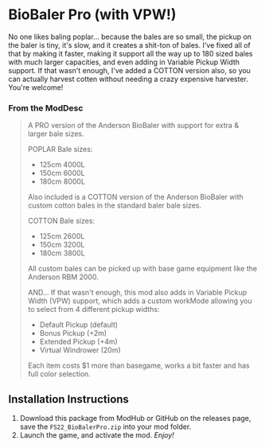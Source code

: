 # BioBaler Pro (with VPW!)
No one likes baling poplar... because the bales are so small, the pickup on the baler is tiny, it's slow, and it creates a shit-ton of bales. I've fixed all of that by making it faster, making it support all the way up to 180 sized bales with much larger capacities, and even adding in Variable Pickup Width support. If that wasn't enough, I've added a COTTON version also, so you can actually harvest cotten without needing a crazy expensive harvester. You're welcome!

### From the ModDesc
> A PRO version of the Anderson BioBaler with support for extra & larger bale sizes.
>
> POPLAR Bale sizes:
> - 125cm 4000L
> - 150cm 6000L
> - 180cm 8000L
>
> Also included is a COTTON version of the Anderson BioBaler with custom cotton bales in the standard baler bale sizes.
>
> COTTON Bale sizes:
> - 125cm 2600L
> - 150cm 3200L
> - 180cm 3800L
>
> All custom bales can be picked up with base game equipment like the Anderson RBM 2000.
>
> AND... If that wasn't enough, this mod also adds in Variable Pickup Width (VPW) support, which adds a custom workMode allowing you to select from 4 different pickup widths:
> - Default Pickup (default)
> - Bonus Pickup (+2m)
> - Extended Pickup (+4m)
> - Virtual Windrower (20m)
>
> Each item costs $1 more than basegame, works a bit faster and has full color selection.


## Installation Instructions
1. Download this package from ModHub or GitHub on the releases page, save the `FS22_BioBalerPro.zip` into your mod folder.
2. Launch the game, and activate the mod.
_Enjoy!_